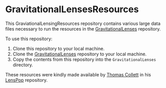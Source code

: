 # GravitationalLensesResources


This GraviationalLensingResources repository contains various large data files necessary to run the resources in the [GravitationalLenses](https://github.com/Annarien/GravitationalLenses) repository.


To use this repository:
1. Clone this repository to your local machine.
2. Clone the [GravitationalLenses](https://github.com/Annarien/GravitationalLenses) repository to your local machine.
3. Copy the contents from this repository into the `GravitationalLenses` directory.

These resources were kindly made available by [Thomas Collett](https://github.com/tcollett) in his [LensPop](https://github.com/tcollett/LensPop) repository.
